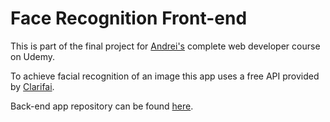 # Face Recognition Front-end
This is part of the final project for [Andrei's](https://github.com/aneagoie) complete web developer course on Udemy.

To achieve facial recognition of an image this app uses a free API provided by [Clarifai](https://www.clarifai.com/).

Back-end app repository can be found [here](https://github.com/j-ovalle/face-recognition-back-end).
